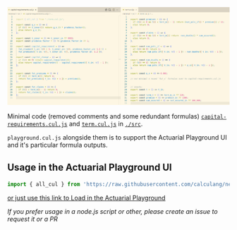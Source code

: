 ![capital-requirements and term calculang formulas](minimal.png)

Minimal code (removed comments and some redundant formulas) [`capital-requirements.cul.js`](./src/capital-requirements.cul.js) and [`term.cul.js`](./src/term.cul.js) in [`./src`](./src/).

`playground.cul.js` alongside them is to support the Actuarial Playground UI and it's particular formula outputs.

## Usage in the Actuarial Playground UI

~~~js
import { all_cul } from 'https://raw.githubusercontent.com/calculang/nested-life-projections-example/refs/heads/main/minimal/src/playground.cul.js'
~~~

[or just use this link to Load in the Actuarial Playground](https://actuarialplayground.com/#url=https://raw.githubusercontent.com/calculang/nested-life-projections-example/refs/heads/main/minimal/src/playground.cul.js)

*If you prefer usage in a node.js script or other, please create an issue to request it or a PR*

